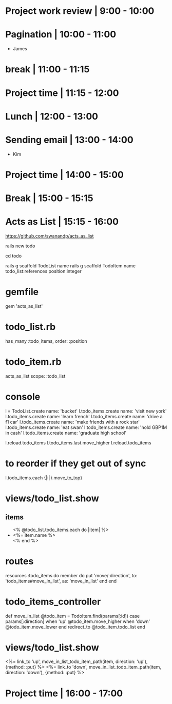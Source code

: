# Project work review  | 9:00 - 10:00

# Pagination | 10:00 - 11:00
  - James

# break | 11:00 - 11:15

# Project time | 11:15 - 12:00

# Lunch | 12:00 - 13:00

# Sending email | 13:00 - 14:00
  - Kim

# Project time | 14:00 - 15:00

# Break | 15:00 - 15:15

# Acts as List | 15:15 - 16:00
  https://github.com/swanandp/acts_as_list

  rails new todo

  cd todo

  rails g scaffold TodoList name
  rails g scaffold TodoItem name todo_list:references position:integer

  # gemfile
  gem 'acts_as_list'

  # todo_list.rb
  has_many :todo_items, order: :position

  # todo_item.rb
  acts_as_list scope: :todo_list

  # console
  l = TodoList.create name: 'bucket'
  l.todo_items.create name: 'visit new york'
  l.todo_items.create name: 'learn french'
  l.todo_items.create name: 'drive a f1 car'
  l.todo_items.create name: 'make friends with a rock star'
  l.todo_items.create name: 'eat swan'
  l.todo_items.create name: 'hold GBP1M in cash'
  l.todo_items.create name: 'graduate high school'

  l.reload.todo_items
  l.todo_items.last.move_higher
  l.reload.todo_items

  # to reorder if they get out of sync
  l.todo_items.each {|i| i.move_to_top}

  # views/todo_list.show
  <p>
    <h2>items</h2>
    <ul>
      <% @todo_list.todo_items.each do |item| %>
        <li>
          <%= item.name %>
        </li>
      <% end %>
    </ul>
  </p>

  # routes
  resources :todo_items do
    member do
      put 'move/:direction', to: 'todo_items#move_in_list', as: 'move_in_list'
      end
  end

  # todo_items_controller
  def move_in_list
    @todo_item = TodoItem.find(params[:id])
    case params[:direction]
    when 'up'
      @todo_item.move_higher
    when 'down'
      @todo_item.move_lower
    end
    redirect_to @todo_item.todo_list
  end

  # views/todo_list.show
  <%= link_to 'up', move_in_list_todo_item_path(item, direction: 'up'), {method: :put} %> 
  <%= link_to 'down', move_in_list_todo_item_path(item, direction: 'down'), {method: :put} %>


# Project time | 16:00 - 17:00


